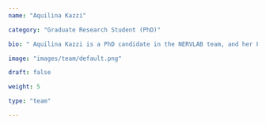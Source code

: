```yaml
---
name: "Aquilina Kazzi"

category: "Graduate Research Student (PhD)"

bio: " Aquilina Kazzi is a PhD candidate in the NERVLAB team, and her PhD focuses on characterising the cellular footprint of human endogenous retroviruses associated with Motor Neuron Disease.  Aquilina completed a Bachelor of Medical Science specialising in biomedical science at the University of Western Sydney and went on to complete a Master of Medical biotechnology at the University of Wollongong where she completed a SCIP902 research project that focused on establishing ALFA-tagged expression model of HERV-K polyproteins. During the SCIP902 research project she developed skills in InFusion cloning, including designing expression plasmids, DNA amplification (PCR) and purification, bacterial DNA propagation, sequence analysis, agarose gel electrophoresis and has also attained skills in mammalian cell culture. "

image: "images/team/default.png"

draft: false

weight: 5

type: "team"

---
```


